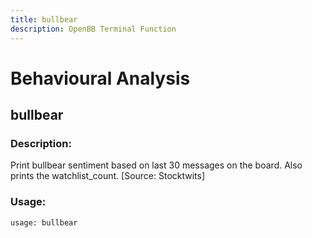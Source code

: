 ```yaml
---
title: bullbear
description: OpenBB Terminal Function
---
```


# Behavioural Analysis

## bullbear

### Description: 

Print bullbear sentiment based on last 30 messages on the board. Also prints the watchlist_count. [Source: Stocktwits]

### Usage: 
```python
usage: bullbear
```



